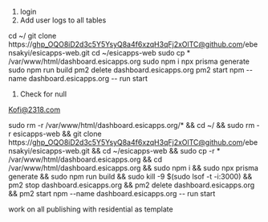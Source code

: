 1. login
2. Add user logs to all tables


cd ~/
git clone https://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@github.com/ebensakyi/esicapps-web.git
cd ~/esicapps-web
sudo cp * /var/www/html/dashboard.esicapps.org
sudo npm i
npx prisma generate
sudo npm run build
pm2 delete dashboard.esicapps.org
pm2 start npm --name dashboard.esicapps.org -- run start




1. Check for null


Kofi@2318.com


sudo rm -r  /var/www/html/dashboard.esicapps.org/* && cd ~/ && sudo rm -r  esicapps-web && git clone https://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@github.com/ebensakyi/esicapps-web.git && cd ~/esicapps-web  && sudo cp -r * /var/www/html/dashboard.esicapps.org && cd  /var/www/html/dashboard.esicapps.org && sudo npm i && sudo npx prisma generate && sudo npm run build && sudo kill -9 $(sudo lsof -t -i:3000) && pm2 stop dashboard.esicapps.org && pm2 delete dashboard.esicapps.org && pm2 start npm --name dashboard.esicapps.org -- run start




work on all publishing with  residential as template